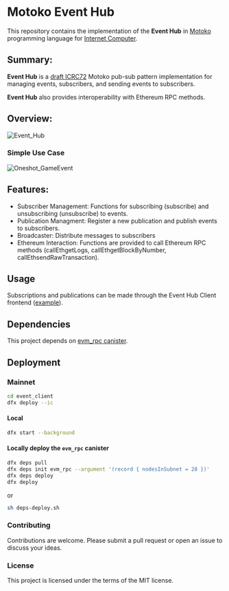 # Motoko Event Hub 

This repository contains the implementation of the **Event Hub** in [Motoko](https://github.com/dfinity/motoko) programming language for [Internet Computer](https://internetcomputer.org/). 

## Summary:

**Event Hub** is a [draft ICRC72](https://github.com/icdevs/ICEventsWG/blob/main/Meetings/20240515/icrc72draft.md) Motoko pub-sub pattern implementation for managing events, subscribers, and sending events to subscribers.

**Event Hub** also provides interoperability with Ethereum RPC methods.
 
## Overview:
![Event_Hub](https://github.com/ava-vs/event_hub/assets/30374212/e29abbbf-2d5f-4bdf-a981-4403f8aedbac)

### Simple Use Case
![Oneshot_GameEvent](https://github.com/ava-vs/event-client/assets/30374212/e86f5124-f77f-45e7-abe7-a308a5f1a072)


## Features:
- Subscriber Management: Functions for subscribing (subscribe) and unsubscribing (unsubscribe) to events.
- Publication Managment: Register a new publication and publish events to subscribers.
- Broadcaster: Distribute messages to subscribers 
- Ethereum Interaction: Functions are provided to call Ethereum RPC methods (callEthgetLogs, callEthgetBlockByNumber, callEthsendRawTransaction).

## Usage

Subscriptions and publications can be made through the Event Hub Client frontend ([example](https://mls5s-5qaaa-aaaal-qi6rq-cai.icp0.io)).

## Dependencies
This project depends on [evm_rpc canister](https://github.com/internet-computer-protocol/evm-rpc-canister).

## Deployment

### Mainnet
```bash
cd event_client
dfx deploy --ic
```

#### Local
```bash
dfx start --background
```

#### Locally deploy the `evm_rpc` canister
```bash
dfx deps pull
dfx deps init evm_rpc --argument '(record { nodesInSubnet = 28 })'
dfx deps deploy
dfx deploy
```

or 
```bash
sh deps-deploy.sh
```

### Contributing
Contributions are welcome. Please submit a pull request or open an issue to discuss your ideas.

### License
This project is licensed under the terms of the MIT license.
